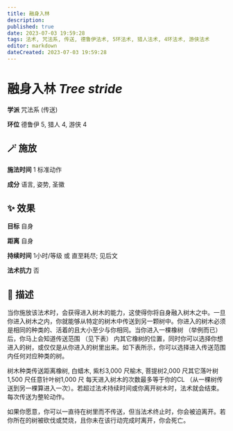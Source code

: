 ```yaml
---
title: 融身入林
description: 
published: true
date: 2023-07-03 19:59:28
tags: 法术, 咒法系, 传送, 德鲁伊法术, 5环法术, 猎人法术, 4环法术, 游侠法术
editor: markdown
dateCreated: 2023-07-03 19:59:28
---
```


# **融身入林** *Tree stride*

**学派** 咒法系 (传送) 

**环位** 德鲁伊 5, 猎人 4, 游侠 4

## 🪄 施放

**施法时间** 1 标准动作

**成分** 语言, 姿势, 圣徽

## ✨ 效果 

**目标** 自身 

**距离** 自身  

**持续时间** 1小时/等级 或 直至耗尽; 见后文 

**法术抗力** 否

## 📖 描述

当你施放该法术时，会获得进入树木的能力，这使得你将自身融入树木之中。一旦你进入树木之内，你就能够从特定的树木中传送到另一颗树中。你进入的树木必须是相同的种类的、活着的且大小至少与你相同。当你进入一棵橡树 （举例而已） 后，你马上会知道传送范围 （见下表） 内其它橡树的位置，同时你可以选择你想进入的树，或仅仅是从你进入的树里出来。如下表所示，你可以选择进入传送范围内任何对应种类的树。

 树木种类传送距离橡树, 白蜡木, 紫杉3,000 尺榆木, 菩提树2,000 尺其它落叶树1,500 尺任意针叶树1,000 尺  每天进入树木的次数最多等于你的CL （从一棵树传送到另一棵算进入一次）。若超过法术持续时间或你离开树木时，法术就会结束。每次传送为整轮动作。

如果你愿意，你可以一直待在树里而不传送，但当法术终止时，你会被迫离开。若你所在的树被砍伐或焚烧，且你未在该行动完成时离开，你会死亡。
    